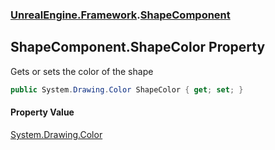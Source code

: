 ### [UnrealEngine.Framework](./UnrealEngine-Framework.md 'UnrealEngine.Framework').[ShapeComponent](./UnrealEngine-Framework-ShapeComponent.md 'UnrealEngine.Framework.ShapeComponent')
## ShapeComponent.ShapeColor Property
Gets or sets the color of the shape  
```csharp
public System.Drawing.Color ShapeColor { get; set; }
```
#### Property Value
[System.Drawing.Color](https://docs.microsoft.com/en-us/dotnet/api/System.Drawing.Color 'System.Drawing.Color')  
